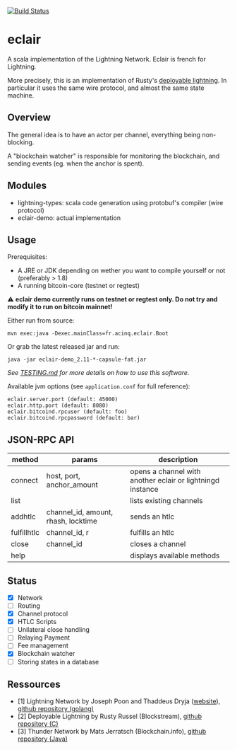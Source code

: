 [![Build Status](https://travis-ci.org/ACINQ/eclair.svg?branch=master)](https://travis-ci.org/ACINQ/eclair)

# eclair

A scala implementation of the Lightning Network. Eclair is french for Lightning.

More precisely, this is an implementation of Rusty's [deployable lightning](https://github.com/ElementsProject/lightning/raw/master/doc/deployable-lightning.pdf). In particular it uses the same wire protocol, and almost the same state machine.

## Overview
The general idea is to have an actor per channel, everything being non-blocking.

A "blockchain watcher" is responsible for monitoring the blockchain, and sending events (eg. when the anchor is spent).

## Modules
* lightning-types: scala code generation using protobuf's compiler (wire protocol)
* eclair-demo: actual implementation

## Usage

Prerequisites:
- A JRE or JDK depending on wether you want to compile yourself or not (preferably > 1.8)
- A running bitcoin-core (testnet or regtest)

:warning: **eclair demo currently runs on testnet or regtest only. Do not try and modify it to run on bitcoin mainnet!**

Either run from source:
```
mvn exec:java -Dexec.mainClass=fr.acinq.eclair.Boot
```
Or grab the latest released jar and run:
```
java -jar eclair-demo_2.11-*-capsule-fat.jar
```

*See [TESTING.md](TESTING.md) for more details on how to use this software.*

Available jvm options (see `application.conf` for full reference):
```
eclair.server.port (default: 45000)
eclair.http.port (default: 8080)
eclair.bitcoind.rpcuser (default: foo)
eclair.bitcoind.rpcpassword (default: bar)
```

## JSON-RPC API

 method       |  params                             | description
 -------------|-------------------------------------|-----------------------------------------------------------
  connect     | host, port, anchor_amount           | opens a channel with another eclair or lightningd instance
  list        |                                     | lists existing channels
  addhtlc     | channel_id, amount, rhash, locktime | sends an htlc
  fulfillhtlc | channel_id, r                       | fulfills an htlc
  close       | channel_id                          | closes a channel
  help        |                                     | displays available methods

## Status
- [X] Network
- [ ] Routing
- [X] Channel protocol
- [X] HTLC Scripts
- [ ] Unilateral close handling
- [ ] Relaying Payment
- [ ] Fee management
- [X] Blockchain watcher
- [ ] Storing states in a database

## Ressources

- [1] Lightning Network by Joseph Poon and Thaddeus Dryja ([website](http://lightning.network)), [github repository (golang)](https://github.com/LightningNetwork/lnd)
- [2] Deployable Lightning by Rusty Russel (Blockstream), [github repository (C)](https://github.com/ElementsProject/lightning)
- [3] Thunder Network by Mats Jerratsch (Blockchain.info), [github repository (Java)](https://github.com/matsjj/thundernetwork)
